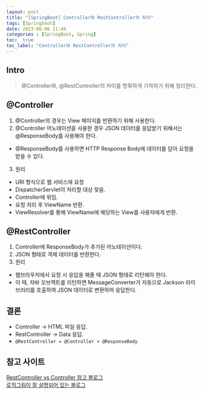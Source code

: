 ```yaml
---
layout: post
title: "[SpringBoot] Controller와 RestController의 차이"
tags: [Springboot]
date: 2023-06-06 11:49
categories : [SpringBoot, Spring]
toc:  true
toc_label: "Controller와 RestController의 차이"
---
```


## Intro
> @Controller와, @RestController의 차이를 명확하게 기억하기 위해 정리한다.

## @Controller
1. @Controller의 경우는 View 페이지를 반환하기 위해 사용한다.
2. @Controller 어노테이션을 사용한 경우 JSON 데이터를 응답받기 위해서는 @ResponseBody를 사용해야 한다.
  - @ResponseBody를 사용하면 HTTP Response Body에 데이터를 담아 요청을 받을 수 있다.
3. 원리
- URI 형식으로 웹 서비스에 요청
- DispatcherServlet이 처리할 대상 찾음.
- Controller에 위임.
- 요청 처리 후 ViewName 반환.
- ViewResolver를 통해 ViewName에 해당하는 View를 사용자에게 반환.

## @RestController
1. Controller에 ResponseBody가 추가된 어노테이션이다.
2. JSON 형태로 객체 데이터를 반환한다.
3. 원리
  - 웹브라우저에서 요청 시 응답을 해줄 때 JSON 형태로 리턴해야 한다.
  - 이 때, 자바 오브젝트를 리턴하면 MessageConverter가 자동으로 Jackson 라이브러리를 호출하여 JSON 데이터로 변환하여 응답한다.

## 결론
- Controller -> HTML 파일 응답.
- RestController -> Data 응답.
- ```@RestController = @Controller + @ResponseBody```


## 참고 사이트
[RestController vs Controller 참고 블로그](https://mangkyu.tistory.com/49)<br>
[로직그림이 잘 설명되어 있는 블로그](https://dncjf64.tistory.com/288)
